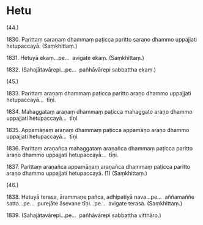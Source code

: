 # Hetu

(44.)

1830\. Parittaṃ saraṇaṃ dhammaṃ paṭicca paritto saraṇo dhammo uppajjati hetupaccayā. (Saṃkhittaṃ.)

1831\. Hetuyā ekaṃ…pe…  avigate ekaṃ. (Saṃkhittaṃ.)

1832\. (Sahajātavārepi…pe…  pañhāvārepi sabbattha ekaṃ.)

(45.)

1833\. Parittaṃ araṇaṃ dhammaṃ paṭicca paritto araṇo dhammo uppajjati hetupaccayā…  tīṇi.

1834\. Mahaggataṃ araṇaṃ dhammaṃ paṭicca mahaggato araṇo dhammo uppajjati hetupaccayā…  tīṇi.

1835\. Appamāṇaṃ araṇaṃ dhammaṃ paṭicca appamāṇo araṇo dhammo uppajjati hetupaccayā…  tīṇi.

1836\. Parittaṃ araṇañca mahaggataṃ araṇañca dhammaṃ paṭicca paritto araṇo dhammo uppajjati hetupaccayā…  tīṇi.

1837\. Parittaṃ araṇañca appamāṇaṃ araṇañca dhammaṃ paṭicca paritto araṇo dhammo uppajjati hetupaccayā. (1) (Saṃkhittaṃ.)

(46.)

1838\. Hetuyā terasa, ārammaṇe pañca, adhipatiyā nava…pe…  aññamaññe satta…pe…  purejāte āsevane tīṇi…pe…  avigate terasa. (Saṃkhittaṃ.)

1839\. (Sahajātavārepi…pe…  pañhāvārepi sabbattha vitthāro.)

